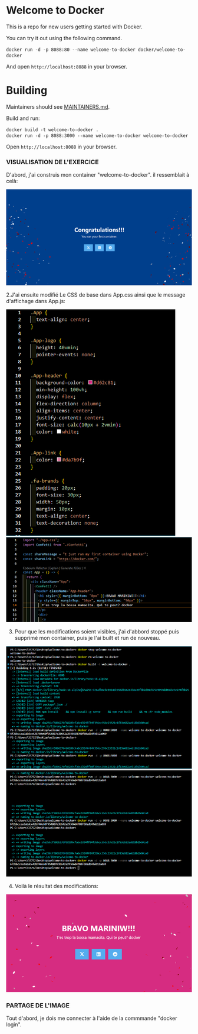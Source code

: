 # Welcome to Docker

This is a repo for new users getting started with Docker.

You can try it out using the following command.
```
docker run -d -p 8088:80 --name welcome-to-docker docker/welcome-to-docker
```
And open `http://localhost:8088` in your browser.

# Building

Maintainers should see [MAINTAINERS.md](MAINTAINERS.md).

Build and run:
```
docker build -t welcome-to-docker . 
docker run -d -p 8088:3000 --name welcome-to-docker welcome-to-docker
```
Open `http://localhost:8088` in your browser.

### VISUALISATION DE L'EXERCICE

D'abord, j'ai construis mon container "welcome-to-docker". il ressemblait à celà:

![Congratulations 1](./src/Images/23.png)

2.J'ai ensuite modifié Le CSS de base dans App.css ainsi que le message d'affichage dans App.js:

![css](./src/Images/21.PNG)
![js](./src/Images/22.PNG)

3. Pour que les modifications soient visibles, j'ai d'abbord stoppé puis supprimé mon container, puis je l'ai built et run de nouveau. 

![terminal1](./src/Images/18.PNG)
![terminal2](./src/Images/19.PNG)

4. Voilà le résultat des modifications:

![Congratulations 2](./src/Images/20.PNG)

### PARTAGE DE L'IMAGE

Tout d'abord, je dois me connecter à l'aide de la commmande "docker login".







